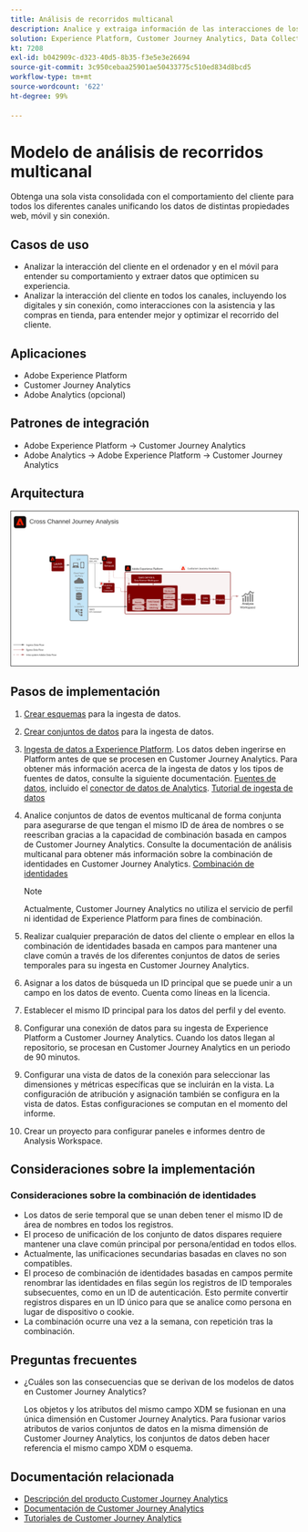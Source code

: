 ```yaml
---
title: Análisis de recorridos multicanal
description: Analice y extraiga información de las interacciones de los clientes en todo su recorrido.
solution: Experience Platform, Customer Journey Analytics, Data Collection
kt: 7208
exl-id: b042909c-d323-40d5-8b35-f3e5e3e26694
source-git-commit: 3c950cebaa25901ae50433775c510ed834d8bcd5
workflow-type: tm+mt
source-wordcount: '622'
ht-degree: 99%

---
```


# Modelo de análisis de recorridos multicanal

Obtenga una sola vista consolidada con el comportamiento del cliente para todos los diferentes canales unificando los datos de distintas propiedades web, móvil y sin conexión.

## Casos de uso

* Analizar la interacción del cliente en el ordenador y en el móvil para entender su comportamiento y extraer datos que optimicen su experiencia.
* Analizar la interacción del cliente en todos los canales, incluyendo los digitales y sin conexión, como interacciones con la asistencia y las compras en tienda, para entender mejor y optimizar el recorrido del cliente. 

## Aplicaciones

* Adobe Experience Platform
* Customer Journey Analytics
* Adobe Analytics (opcional)

## Patrones de integración

* Adobe Experience Platform → Customer Journey Analytics
* Adobe Analytics → Adobe Experience Platform → Customer Journey Analytics

## Arquitectura

<img src="assets/CJA.svg" alt="Arquitectura de referencia para el modelo de Customer Journey Analytics" style="border:1px solid #4a4a4a" />

## Pasos de implementación

1. [Crear esquemas](https://experienceleague.adobe.com/?recommended=ExperiencePlatform-D-1-2021.1.xdm) para la ingesta de datos.
1. [Crear conjuntos de datos](https://experienceleague.adobe.com/docs/platform-learn/tutorials/data-ingestion/create-datasets-and-ingest-data.html?lang=es) para la ingesta de datos.
1. [Ingesta de datos a Experience Platform](https://experienceleague.adobe.com/?recommended=ExperiencePlatform-D-1-2020.1.dataingestion&amp;lang=es).
Los datos deben ingerirse en Platform antes de que se procesen en Customer Journey Analytics. Para obtener más información acerca de la ingesta de datos y los tipos de fuentes de datos, consulte la siguiente documentación. [Fuentes de datos](https://experienceleague.adobe.com/docs/experience-platform/sources/home.html?lang=es), incluido el [conector de datos de Analytics](https://experienceleague.adobe.com/docs/experience-platform/sources/connectors/adobe-applications/analytics.html?lang=es). [Tutorial de ingesta de datos](https://experienceleague.adobe.com/?recommended=ExperiencePlatform-D-1-2020.1.dataingestion)
1. Analice conjuntos de datos de eventos multicanal de forma conjunta para asegurarse de que tengan el mismo ID de área de nombres o se reescriban gracias a la capacidad de combinación basada en campos de Customer Journey Analytics. Consulte la documentación de análisis multicanal para obtener más información sobre la combinación de identidades en Customer Journey Analytics. [Combinación de identidades](https://experienceleague.adobe.com/docs/analytics-platform/using/cja-connections/cca/overview.html?lang=es)

   >[!NOTE]
   >
   >Actualmente, Customer Journey Analytics no utiliza el servicio de perfil ni identidad de Experience Platform para fines de combinación.

1. Realizar cualquier preparación de datos del cliente o emplear en ellos la combinación de identidades basada en campos para mantener una clave común a través de los diferentes conjuntos de datos de series temporales para su ingesta en Customer Journey Analytics.
1. Asignar a los datos de búsqueda un ID principal que se puede unir a un campo en los datos de evento. Cuenta como líneas en la licencia.
1. Establecer el mismo ID principal para los datos del perfil y del evento.
1. Configurar una conexión de datos para su ingesta de Experience Platform a Customer Journey Analytics. Cuando los datos llegan al repositorio, se procesan en Customer Journey Analytics en un periodo de 90 minutos.
1. Configurar una vista de datos de la conexión para seleccionar las dimensiones y métricas específicas que se incluirán en la vista. La configuración de atribución y asignación también se configura en la vista de datos. Estas configuraciones se computan en el momento del informe.
1. Crear un proyecto para configurar paneles e informes dentro de Analysis Workspace.

## Consideraciones sobre la implementación

### Consideraciones sobre la combinación de identidades

* Los datos de serie temporal que se unan deben tener el mismo ID de área de nombres en todos los registros.
* El proceso de unificación de los conjunto de datos dispares requiere mantener una clave común principal por persona/entidad en todos ellos.
* Actualmente, las unificaciones secundarias basadas en claves no son compatibles.
* El proceso de combinación de identidades basadas en campos permite renombrar las identidades en filas según los registros de ID temporales subsecuentes, como en un ID de autenticación. Esto permite convertir registros dispares en un ID único para que se analice como persona en lugar de dispositivo o cookie.
* La combinación ocurre una vez a la semana, con repetición tras la combinación.

## Preguntas frecuentes

* ¿Cuáles son las consecuencias que se derivan de los modelos de datos en Customer Journey Analytics?

   Los objetos y los atributos del mismo campo XDM se fusionan en una única dimensión en Customer Journey Analytics. Para fusionar varios atributos de varios conjuntos de datos en la misma dimensión de Customer Journey Analytics, los conjuntos de datos deben hacer referencia el mismo campo XDM o esquema.

## Documentación relacionada

* [Descripción del producto Customer Journey Analytics](https://helpx.adobe.com/es/legal/product-descriptions/customer-journey-analytics.html)
* [Documentación de Customer Journey Analytics](https://experienceleague.adobe.com/docs/customer-journey-analytics.html?lang=es)
* [Tutoriales de Customer Journey Analytics](https://experienceleague.adobe.com/docs/customer-journey-analytics-learn/tutorials/overview.html?lang=es)
